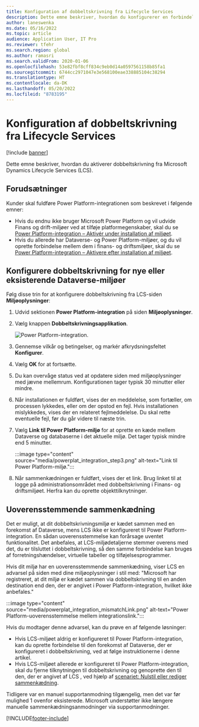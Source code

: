 ```yaml
---
title: Konfiguration af dobbeltskrivning fra Lifecycle Services
description: Dette emne beskriver, hvordan du konfigurerer en forbindelse med dobbeltskrivning fra Microsoft Dynamics Lifecycle Services (LCS).
author: laneswenka
ms.date: 05/16/2022
ms.topic: article
audience: Application User, IT Pro
ms.reviewer: tfehr
ms.search.region: global
ms.author: ramasri
ms.search.validFrom: 2020-01-06
ms.openlocfilehash: 53e82fbf8cff834c9eb0d14a0597561158b85fa1
ms.sourcegitcommit: 6744cc2971047e3e568100eae338885104c38294
ms.translationtype: HT
ms.contentlocale: da-DK
ms.lasthandoff: 05/20/2022
ms.locfileid: "8783195"
---
```

# <a name="dual-write-setup-from-lifecycle-services"></a>Konfiguration af dobbeltskrivning fra Lifecycle Services

[!include [banner](../../includes/banner.md)]



Dette emne beskriver, hvordan du aktiverer dobbeltskrivning fra Microsoft Dynamics Lifecycle Services (LCS).

## <a name="prerequisites"></a>Forudsætninger

Kunder skal fuldføre Power Platform-integrationen som beskrevet i følgende emner:

- Hvis du endnu ikke bruger Microsoft Power Platform og vil udvide Finans og drift-miljøer ved at tilføje platformegenskaber, skal du se [Power Platform-integration – Aktivér under installation af miljøet](../../power-platform/enable-power-platform-integration.md#enable-during-deploy).
- Hvis du allerede har Dataverse- og Power Platform-miljøer, og du vil oprette forbindelse mellem dem i finans- og driftsmiljøer, skal du se [Power Platform-integration – Aktivere efter installation af miljøet](../../power-platform/enable-power-platform-integration.md#enable-after-deploy).

## <a name="set-up-dual-write-for-new-or-existing-dataverse-environments"></a>Konfigurere dobbeltskrivning for nye eller eksisterende Dataverse-miljøer

Følg disse trin for at konfigurere dobbeltskrivning fra LCS-siden **Miljøoplysninger**:

1. Udvid sektionen **Power Platform-integration** på siden **Miljøoplysninger**.

2. Vælg knappen **Dobbeltskrivningsapplikation**.

    ![Power Platform-integration.](media/powerplat_integration_step2.png)

3. Gennemse vilkår og betingelser, og markér afkrydsningsfeltet **Konfigurer**.

4. Vælg **OK** for at fortsætte.

5. Du kan overvåge status ved at opdatere siden med miljøoplysninger med jævne mellemrum. Konfigurationen tager typisk 30 minutter eller mindre.  

6. Når installationen er fuldført, vises der en meddelelse, som fortæller, om processen lykkedes, eller om der opstod en fejl. Hvis installationen mislykkedes, vises der en relateret fejlmeddelelse. Du skal rette eventuelle fejl, før du går videre til næste trin.

7. Vælg **Link til Power Platform-miljø** for at oprette en kæde mellem Dataverse og databaserne i det aktuelle miljø. Det tager typisk mindre end 5 minutter.

    :::image type="content" source="media/powerplat_integration_step3.png" alt-text="Link til Power Platform-miljø.":::

8. Når sammenkædningen er fuldført, vises der et link. Brug linket til at logge på administrationsområdet med dobbeltskrivning i Finans- og driftsmiljøet. Herfra kan du oprette objekttilknytninger.

## <a name="linking-mismatch"></a>Uoverensstemmende sammenkædning

Det er muligt, at dit dobbeltskrivningsmiljø er kædet sammen med en forekomst af Dataverse, mens LCS ikke er konfigureret til Power Platform-integration. En sådan uoverensstemmelse kan forårsage uventet funktionalitet. Det anbefales, at LCS-miljødetaljerne stemmer overens med det, du er tilsluttet i dobbeltskrivning, så den samme forbindelse kan bruges af forretningshændelser, virtuelle tabeller og tilføjelsesprogrammer.

Hvis dit miljø har en uoverensstemmende sammenkædning, viser LCS en advarsel på siden med dine miljøoplysninger i stil med: "Microsoft har registreret, at dit miljø er kædet sammen via dobbeltskrivning til en anden destination end den, der er angivet i Power Platform-integration, hvilket ikke anbefales."

:::image type="content" source="media/powerplat_integration_mismatchLink.png" alt-text="Power Platform-uoverensstemmelse mellem integrationslink.":::

Hvis du modtager denne advarsel, kan du prøve en af følgende løsninger:

- Hvis LCS-miljøet aldrig er konfigureret til Power Platform-integration, kan du oprette forbindelse til den forekomst af Dataverse, der er konfigureret i dobbeltskrivning, ved at følge instruktionerne i denne artikel.
- Hvis LCS-miljøet allerede er konfigureret til Power Platform-integration, skal du fjerne tilknytningen til dobbeltskrivning og genoprette den til den, der er angivet af LCS , ved hjælp af [scenariet: Nulstil eller rediger sammenkædning](relink-environments.md#scenario-reset-or-change-linking).

Tidligere var en manuel supportanmodning tilgængelig, men det var før mulighed 1 ovenfor eksisterede.  Microsoft understøtter ikke længere manuelle sammenkædningsanmodninger via supportanmodninger.

[!INCLUDE[footer-include](../../../../includes/footer-banner.md)]
